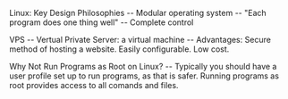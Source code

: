 Linux: Key Design Philosophies
-- Modular operating system
-- "Each program does one thing well"
-- Complete control

VPS
-- Vertual Private Server: a virtual machine
-- Advantages:  Secure method of hosting a website.  Easily configurable.  Low cost.

Why Not Run Programs as Root on Linux?
-- Typically you should have a user profile set up to run programs, as that is safer.  Running programs as root provides access to all comands and files.
